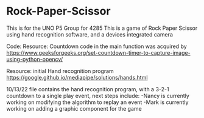 # Rock-Paper-Scissor
This is for the UNO P5 Group for 4285
This is a game of Rock Paper Scissor using hand recognition software, and a devices integrated camera

Code:
Resource: Countdown code in the main function was acquired by
https://www.geeksforgeeks.org/set-countdown-timer-to-capture-image-using-python-opencv/

Resource: initial Hand recognition program
https://google.github.io/mediapipe/solutions/hands.html

10/13/22 file contains the hand recognition program, with a 3-2-1 countdown to a single play event, next steps include:
  -Nancy is currently working on modifying the algorithm to replay an event
  -Mark is currently working on adding a graphic component for the game


